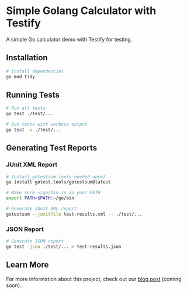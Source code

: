 # Simple Golang Calculator with Testify

A simple Go calculator demo with Testify for testing.

## Installation

```bash
# Install dependencies
go mod tidy
```

## Running Tests

```bash
# Run all tests
go test ./test/...

# Run tests with verbose output
go test -v ./test/...
```

## Generating Test Reports

### JUnit XML Report

```bash
# Install gotestsum (only needed once)
go install gotest.tools/gotestsum@latest

# Make sure ~/go/bin is in your PATH
export PATH=$PATH:~/go/bin

# Generate JUnit XML report
gotestsum --junitfile test-results.xml -- ./test/...
```

### JSON Report

```bash
# Generate JSON report
go test -json ./test/... > test-results.json
```

## Learn More

For more information about this project, check out our [blog post](https://example.com/blog-post) (coming soon).
